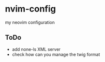 # nvim-config
my neovim configuration

## ToDo

- add none-ls XML server
- check how can you manage the twig format
